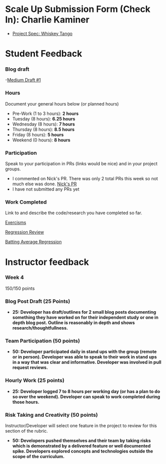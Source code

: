 # Scale Up Submission Form (Check In): Charlie Kaminer

- [Project Spec: Whiskey Tango](https://github.com/turingschool/lesson_plans/blob/master/ruby_04-apis_and_scalability/independent_study_project.markdown)

# Student Feedback

### Blog draft

-[Medium Draft #1](https://medium.com/p/6d9419fdd554/edit)

### Hours

Document your general hours below (or planned hours)

- Pre-Work (1 to 3 hours): **2 hours**
- Tuesday (8 hours): **6.25 hours**
- Wednesday (8 hours): **7 hours**
- Thursday (8 hours): **8.5 hours**
- Friday (8 hours): **5 hours**
- Weekend (0 hours): **8 hours**

### Participation

Speak to your participation in PRs (links would be nice) and in your project groups.
- I commented on Nick's PR.  There was only 2 total PRs this week so not much else was done. [Nick's PR](https://github.com/nickpisciotta/electron_notes_app/pull/5)
- I have not submitted any PRs yet

### Work Completed

Link to and describe the code/research you have completed so far.

[Exercisms](https://github.com/ckaminer/exercism/tree/master/python)

[Regression Review](http://people.duke.edu/~rnau/regintro.htm)

[Batting Average Regression](http://people.duke.edu/~rnau/regexbaseball.htm)

# Instructor feedback

### Week 4

150/150 points

### Blog Post Draft (25 Points)  

  * **25: Developer has **draft/outlines** for 2 small blog posts documenting something they have worked on for their independent study or one in depth blog post. Outline is reasonably in depth and shows research/thoughtfullness.**

### Team Participation (50 points)

  * **50: Developer participated daily in stand ups with the group (remote or in person). Developer was able to speak to their work in stand ups in a way that was clear and informative. Developer was involved in pull request reviews.**

### Hourly Work (25 points)

  * **25: Developer logged 7 to 8 hours per working day (or has a plan to do so over the weekend). Developer can speak to work completed during those hours.**

### Risk Taking and Creativity (50 points)

Instructor/Developer will select one feature in the project to review for this section of the rubric.

  * **50: Developers pushed themselves and their team by taking risks which is demonstrated by a delivered feature or well documented spike. Developers explored concepts and technologies outside the scope of the curriculum.**
